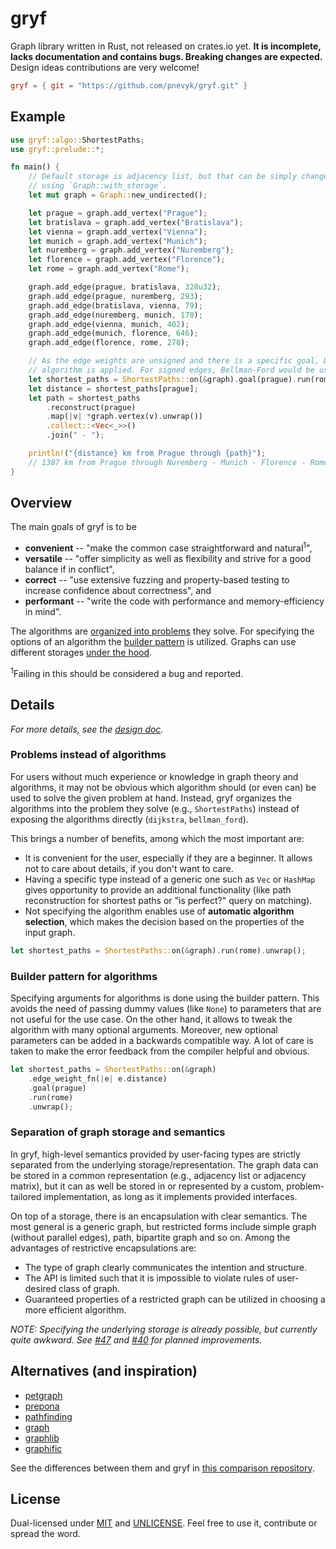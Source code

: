 # gryf

Graph library written in Rust, not released on crates.io yet.
**It is incomplete, lacks documentation and contains bugs. Breaking changes are
expected.** Design ideas contributions are very welcome!

```toml
gryf = { git = "https://github.com/pnevyk/gryf.git" }
```

## Example

```rust
use gryf::algo::ShortestPaths;
use gryf::prelude::*;

fn main() {
    // Default storage is adjacency list, but that can be simply changed by
    // using `Graph::with_storage`.
    let mut graph = Graph::new_undirected();

    let prague = graph.add_vertex("Prague");
    let bratislava = graph.add_vertex("Bratislava");
    let vienna = graph.add_vertex("Vienna");
    let munich = graph.add_vertex("Munich");
    let nuremberg = graph.add_vertex("Nuremberg");
    let florence = graph.add_vertex("Florence");
    let rome = graph.add_vertex("Rome");

    graph.add_edge(prague, bratislava, 328u32);
    graph.add_edge(prague, nuremberg, 293);
    graph.add_edge(bratislava, vienna, 79);
    graph.add_edge(nuremberg, munich, 170);
    graph.add_edge(vienna, munich, 402);
    graph.add_edge(munich, florence, 646);
    graph.add_edge(florence, rome, 278);

    // As the edge weights are unsigned and there is a specific goal, Dijktra's
    // algorithm is applied. For signed edges, Bellman-Ford would be used.
    let shortest_paths = ShortestPaths::on(&graph).goal(prague).run(rome).unwrap();
    let distance = shortest_paths[prague];
    let path = shortest_paths
        .reconstruct(prague)
        .map(|v| *graph.vertex(v).unwrap())
        .collect::<Vec<_>>()
        .join(" - ");

    println!("{distance} km from Prague through {path}");
    // 1387 km from Prague through Nuremberg - Munich - Florence - Rome
}
```

## Overview

The main goals of gryf is to be

* **convenient** -- "make the common case straightforward and natural<sup>1</sup>",
* **versatile** -- "offer simplicity as well as flexibility and strive for a
  good balance if in conflict",
* **correct** -- "use extensive fuzzing and property-based testing to increase
  confidence about correctness", and
* **performant** -- "write the code with performance and memory-efficiency in
  mind".

The algorithms are [organized into problems](#problems-instead-of-algorithms)
they solve. For specifying the options of an algorithm the [builder
pattern](#builder-pattern-for-algorithms) is utilized. Graphs can use different
storages [under the hood](#separation-of-graph-storage-and-semantics).

<sup>1</sup>Failing in this should be considered a bug and reported.

## Details

_For more details, see the [design doc](./DESIGN.md)._

### Problems instead of algorithms

For users without much experience or knowledge in graph theory and algorithms,
it may not be obvious which algorithm should (or even can) be used to solve the
given problem at hand. Instead, gryf organizes the algorithms into the problem
they solve (e.g., `ShortestPaths`) instead of exposing the algorithms directly
(`dijkstra`, `bellman_ford`).

This brings a number of benefits, among which the most important are:

* It is convenient for the user, especially if they are a beginner. It allows
  not to care about details, if you don't want to care.
* Having a specific type instead of a generic one such as `Vec` or `HashMap`
  gives opportunity to provide an additional functionality (like path
  reconstruction for shortest paths or "is perfect?" query on matching).
* Not specifying  the algorithm enables use of **automatic algorithm
  selection**, which makes the decision based on the properties of the input
  graph.

```rust
let shortest_paths = ShortestPaths::on(&graph).run(rome).unwrap();
```

### Builder pattern for algorithms

Specifying arguments for algorithms is done using the builder pattern. This
avoids the need of passing dummy values (like `None`) to parameters that are not
useful for the use case. On the other hand, it allows to tweak the algorithm
with many optional arguments. Moreover, new optional parameters can be added in
a backwards compatible way. A lot of care is taken to make the error feedback
from the compiler helpful and obvious.

```rust
let shortest_paths = ShortestPaths::on(&graph)
    .edge_weight_fn(|e| e.distance)
    .goal(prague)
    .run(rome)
    .unwrap();
```

### Separation of graph storage and semantics

In gryf, high-level semantics provided by user-facing types are strictly
separated from the underlying storage/representation. The graph data can be
stored in a common representation (e.g., adjacency list or adjacency matrix),
but it can as well be stored in or represented by a custom, problem-tailored
implementation, as long as it implements provided interfaces.

On top of a storage, there is an encapsulation with clear semantics. The most
general is a generic graph, but restricted forms include simple graph (without
parallel edges), path, bipartite graph and so on. Among the advantages of
restrictive encapsulations are:

* The type of graph clearly communicates the intention and structure.
* The API is limited such that it is impossible to violate rules of user-desired
  class of graph.
* Guaranteed properties of a restricted graph can be utilized in choosing a more
  efficient algorithm.

_NOTE: Specifying the underlying storage is already possible, but currently
quite awkward. See [#47](https://github.com/pnevyk/gryf/issues/47) and
[#40](https://github.com/pnevyk/gryf/issues/40) for planned improvements._

## Alternatives (and inspiration)

* [petgraph](https://crates.io/crates/petgraph)
* [prepona](https://crates.io/crates/prepona)
* [pathfinding](https://crates.io/crates/pathfinding)
* [graph](https://crates.io/crates/graph)
* [graphlib](https://crates.io/crates/graphlib)
* [graphific](https://crates.io/crates/graphific)

See the differences between them and gryf in [this comparison repository](https://github.com/pnevyk/rusty-graphs).

## License

Dual-licensed under [MIT](LICENSE) and [UNLICENSE](UNLICENSE). Feel free to use
it, contribute or spread the word.
